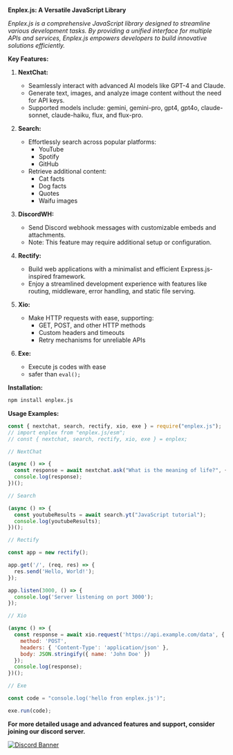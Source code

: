 **Enplex.js: A Versatile JavaScript Library**

*Enplex.js is a comprehensive JavaScript library designed to streamline various development tasks. By providing a unified interface for multiple APIs and services, Enplex.js empowers developers to build innovative solutions efficiently.*

**Key Features:**

1. **NextChat:**
   - Seamlessly interact with advanced AI models like GPT-4 and Claude.
   - Generate text, images, and analyze image content without the need for API keys.
   - Supported models include: gemini, gemini-pro, gpt4, gpt4o, claude-sonnet, claude-haiku, flux, and flux-pro.

2. **Search:**
   - Effortlessly search across popular platforms:
     - YouTube
     - Spotify
     - GitHub
   - Retrieve additional content:
     - Cat facts
     - Dog facts
     - Quotes
     - Waifu images

3. **DiscordWH:**
   - Send Discord webhook messages with customizable embeds and attachments.
   - Note: This feature may require additional setup or configuration.

4. **Rectify:**
   - Build web applications with a minimalist and efficient Express.js-inspired framework.
   - Enjoy a streamlined development experience with features like routing, middleware, error handling, and static file serving.

5. **Xio:**
   - Make HTTP requests with ease, supporting:
     - GET, POST, and other HTTP methods
     - Custom headers and timeouts
     - Retry mechanisms for unreliable APIs

6. **Exe:**
   - Execute js codes with ease
   - safer than `eval();`

**Installation:**

```bash
npm install enplex.js
```

**Usage Examples:**

```javascript
const { nextchat, search, rectify, xio, exe } = require("enplex.js");
// import enplex from "enplex.js/esm";
// const { nextchat, search, rectify, xio, exe } = enplex;

// NextChat

(async () => {
  const response = await nextchat.ask("What is the meaning of life?", { model: "gpt4" });
  console.log(response);
})();

// Search

(async () => {
  const youtubeResults = await search.yt("JavaScript tutorial");
  console.log(youtubeResults);
})();

// Rectify

const app = new rectify();

app.get('/', (req, res) => {
  res.send('Hello, World!');
});

app.listen(3000, () => {
  console.log('Server listening on port 3000');
});

// Xio

(async () => {
  const response = await xio.request('https://api.example.com/data', {
    method: 'POST',
    headers: { 'Content-Type': 'application/json' },
    body: JSON.stringify({ name: 'John Doe' })
  });
  console.log(response);
})();

// Exe

const code = "console.log('hello fron enplex.js')";

exe.run(code);
```

**For more detailed usage and advanced features and support, consider joining our discord server.**

[![Discord Banner](https://api.weblutions.com/discord/invite/Qn5N7gQEcr)](https://discord.gg/Iscordian/Qn5N7gQEcr)